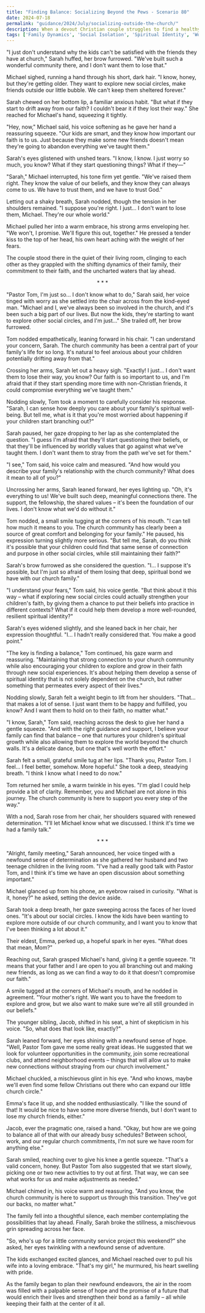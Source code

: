 ```yaml
---
title: "Finding Balance: Socializing Beyond the Pews - Scenario 80"
date: 2024-07-18
permalink: "guidance/2024/July/socializing-outside-the-church/"
description: When a devout Christian couple struggles to find a healthy balance between their active church involvement and building meaningful relationships outside their congregation, they seek the wisdom of Pastor Tom Rhodes to navigate the challenges and find a path forward that nurtures their faith and social well-being.
tags: ['Family Dynamics', 'Social Isolation', 'Spiritual Identity', 'Work-Life Balance', 'Pastoral Guidance']
---
```

"I just don't understand why the kids can't be satisfied with the friends they have at church," Sarah huffed, her brow furrowed. "We've built such a wonderful community there, and I don't want them to lose that."

Michael sighed, running a hand through his short, dark hair. "I know, honey, but they're getting older. They want to explore new social circles, make friends outside our little bubble. We can't keep them sheltered forever."

Sarah chewed on her bottom lip, a familiar anxious habit. "But what if they start to drift away from our faith? I couldn't bear it if they lost their way." She reached for Michael's hand, squeezing it tightly.

"Hey, now," Michael said, his voice softening as he gave her hand a reassuring squeeze. "Our kids are smart, and they know how important our faith is to us. Just because they make some new friends doesn't mean they're going to abandon everything we've taught them."

Sarah's eyes glistened with unshed tears. "I know, I know. I just worry so much, you know? What if they start questioning things? What if they—"

"Sarah," Michael interrupted, his tone firm yet gentle. "We've raised them right. They know the value of our beliefs, and they know they can always come to us. We have to trust them, and we have to trust God."

Letting out a shaky breath, Sarah nodded, though the tension in her shoulders remained. "I suppose you're right. I just... I don't want to lose them, Michael. They're our whole world."

Michael pulled her into a warm embrace, his strong arms enveloping her. "We won't, I promise. We'll figure this out, together." He pressed a tender kiss to the top of her head, his own heart aching with the weight of her fears.

The couple stood there in the quiet of their living room, clinging to each other as they grappled with the shifting dynamics of their family, their commitment to their faith, and the uncharted waters that lay ahead.

<center>* * *</center>

"Pastor Tom, I'm just so... I don't know what to do," Sarah said, her voice tinged with worry as she settled into the chair across from the kind-eyed man. "Michael and I, we've always been so involved in the church, and it's been such a big part of our lives. But now the kids, they're starting to want to explore other social circles, and I'm just..." She trailed off, her brow furrowed.

Tom nodded empathetically, leaning forward in his chair. "I can understand your concern, Sarah. The church community has been a central part of your family's life for so long. It's natural to feel anxious about your children potentially drifting away from that."

Crossing her arms, Sarah let out a heavy sigh. "Exactly! I just... I don't want them to lose their way, you know? Our faith is so important to us, and I'm afraid that if they start spending more time with non-Christian friends, it could compromise everything we've taught them."

Nodding slowly, Tom took a moment to carefully consider his response. "Sarah, I can sense how deeply you care about your family's spiritual well-being. But tell me, what is it that you're most worried about happening if your children start branching out?"

Sarah paused, her gaze dropping to her lap as she contemplated the question. "I guess I'm afraid that they'll start questioning their beliefs, or that they'll be influenced by worldly values that go against what we've taught them. I don't want them to stray from the path we've set for them."

"I see," Tom said, his voice calm and measured. "And how would you describe your family's relationship with the church community? What does it mean to all of you?"

Uncrossing her arms, Sarah leaned forward, her eyes lighting up. "Oh, it's everything to us! We've built such deep, meaningful connections there. The support, the fellowship, the shared values – it's been the foundation of our lives. I don't know what we'd do without it."

Tom nodded, a small smile tugging at the corners of his mouth. "I can tell how much it means to you. The church community has clearly been a source of great comfort and belonging for your family." He paused, his expression turning slightly more serious. "But tell me, Sarah, do you think it's possible that your children could find that same sense of connection and purpose in other social circles, while still maintaining their faith?"

Sarah's brow furrowed as she considered the question. "I... I suppose it's possible, but I'm just so afraid of them losing that deep, spiritual bond we have with our church family."

"I understand your fears," Tom said, his voice gentle. "But think about it this way – what if exploring new social circles could actually strengthen your children's faith, by giving them a chance to put their beliefs into practice in different contexts? What if it could help them develop a more well-rounded, resilient spiritual identity?"

Sarah's eyes widened slightly, and she leaned back in her chair, her expression thoughtful. "I... I hadn't really considered that. You make a good point."

"The key is finding a balance," Tom continued, his gaze warm and reassuring. "Maintaining that strong connection to your church community while also encouraging your children to explore and grow in their faith through new social experiences. It's about helping them develop a sense of spiritual identity that is not solely dependent on the church, but rather something that permeates every aspect of their lives."

Nodding slowly, Sarah felt a weight begin to lift from her shoulders. "That... that makes a lot of sense. I just want them to be happy and fulfilled, you know? And I want them to hold on to their faith, no matter what."

"I know, Sarah," Tom said, reaching across the desk to give her hand a gentle squeeze. "And with the right guidance and support, I believe your family can find that balance – one that nurtures your children's spiritual growth while also allowing them to explore the world beyond the church walls. It's a delicate dance, but one that's well worth the effort."

Sarah felt a small, grateful smile tug at her lips. "Thank you, Pastor Tom. I feel... I feel better, somehow. More hopeful." She took a deep, steadying breath. "I think I know what I need to do now."

Tom returned her smile, a warm twinkle in his eyes. "I'm glad I could help provide a bit of clarity. Remember, you and Michael are not alone in this journey. The church community is here to support you every step of the way."

With a nod, Sarah rose from her chair, her shoulders squared with renewed determination. "I'll let Michael know what we discussed. I think it's time we had a family talk."

<center>* * *</center>

"Alright, family meeting," Sarah announced, her voice tinged with a newfound sense of determination as she gathered her husband and two teenage children in the living room. "I've had a really good talk with Pastor Tom, and I think it's time we have an open discussion about something important."

Michael glanced up from his phone, an eyebrow raised in curiosity. "What is it, honey?" he asked, setting the device aside.

Sarah took a deep breath, her gaze sweeping across the faces of her loved ones. "It's about our social circles. I know the kids have been wanting to explore more outside of our church community, and I want you to know that I've been thinking a lot about it."

Their eldest, Emma, perked up, a hopeful spark in her eyes. "What does that mean, Mom?"

Reaching out, Sarah grasped Michael's hand, giving it a gentle squeeze. "It means that your father and I are open to you all branching out and making new friends, as long as we can find a way to do it that doesn't compromise our faith."

A smile tugged at the corners of Michael's mouth, and he nodded in agreement. "Your mother's right. We want you to have the freedom to explore and grow, but we also want to make sure we're all still grounded in our beliefs."

The younger sibling, Jacob, shifted in his seat, a hint of skepticism in his voice. "So, what does that look like, exactly?"

Sarah leaned forward, her eyes shining with a newfound sense of hope. "Well, Pastor Tom gave me some really great ideas. He suggested that we look for volunteer opportunities in the community, join some recreational clubs, and attend neighborhood events – things that will allow us to make new connections without straying from our church involvement."

Michael chuckled, a mischievous glint in his eye. "And who knows, maybe we'll even find some fellow Christians out there who can expand our little church circle."

Emma's face lit up, and she nodded enthusiastically. "I like the sound of that! It would be nice to have some more diverse friends, but I don't want to lose my church friends, either."

Jacob, ever the pragmatic one, raised a hand. "Okay, but how are we going to balance all of that with our already busy schedules? Between school, work, and our regular church commitments, I'm not sure we have room for anything else."

Sarah smiled, reaching over to give his knee a gentle squeeze. "That's a valid concern, honey. But Pastor Tom also suggested that we start slowly, picking one or two new activities to try out at first. That way, we can see what works for us and make adjustments as needed."

Michael chimed in, his voice warm and reassuring. "And you know, the church community is here to support us through this transition. They've got our backs, no matter what."

The family fell into a thoughtful silence, each member contemplating the possibilities that lay ahead. Finally, Sarah broke the stillness, a mischievous grin spreading across her face.

"So, who's up for a little community service project this weekend?" she asked, her eyes twinkling with a newfound sense of adventure.

The kids exchanged excited glances, and Michael reached over to pull his wife into a loving embrace. "That's my girl," he murmured, his heart swelling with pride.

As the family began to plan their newfound endeavors, the air in the room was filled with a palpable sense of hope and the promise of a future that would enrich their lives and strengthen their bond as a family – all while keeping their faith at the center of it all.

